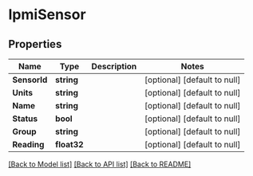 # IpmiSensor

## Properties
Name | Type | Description | Notes
------------ | ------------- | ------------- | -------------
**SensorId** | **string** |  | [optional] [default to null]
**Units** | **string** |  | [optional] [default to null]
**Name** | **string** |  | [optional] [default to null]
**Status** | **bool** |  | [optional] [default to null]
**Group** | **string** |  | [optional] [default to null]
**Reading** | **float32** |  | [optional] [default to null]

[[Back to Model list]](../README.md#documentation-for-models) [[Back to API list]](../README.md#documentation-for-api-endpoints) [[Back to README]](../README.md)


